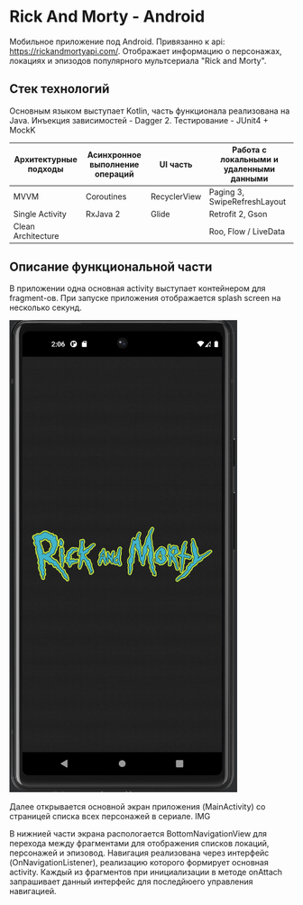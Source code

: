 # Rick And Morty - Android

Мобильное приложение под Android. Привязанно к api: https://rickandmortyapi.com/. Отображает информацию о персонажах, локациях и эпизодов популярного мультсериала "Rick and Morty".


## Стек технологий
Основным языком выступает Kotlin, часть функционала реализована на Java.
Инъекция зависимостей - Dagger 2. Тестирование - JUnit4 + MockK


|Архитектурные подходы      |Асинхронное выполнение операций|   UI часть      |Работа с локальными и удаленными данными|
|----------------			|-------------------------------|-----------------|-------------------------------------------|
|MVVM  						|Coroutines                		|RecyclerView  	  |			Paging 3, SwipeRefreshLayout		                |
|Single Activity			|RxJava 2       				|Glide            |			Retrofit 2, Gson		        |
|Clean Architecture 		|								| 				  |  Roo, Flow / LiveData                        |


## Описание функциональной части

В приложении одна основная activity выступает контейнером для fragment-ов. При запуске приложения отображается splash screen на несколько секунд.

![Splash Screen](images/splashScreen.png)


Далее открывается основной экран приложения (MainActivity) со страницей списка всех персонажей в сериале.
IMG

В нижнией части экрана распологается BottomNavigationView для перехода между фрагментами для отображения списков локаций, персонажей и эпизовод. Навигация реализована через интерфейс (OnNavigationListener), реализацию которого формирует основная activity. Каждый из фрагментов при инициализации в методе onAttach запрашивает данный интерфейс для последйюего управления навигацией.
